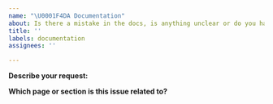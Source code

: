 ```yaml
---
name: "\U0001F4DA Documentation"
about: Is there a mistake in the docs, is anything unclear or do you have a suggestion?
title: ''
labels: documentation
assignees: ''

---
```


**Describe your request:**

<!-- Describe the problem or suggestion here. If you've found a mistake and you know the answer, feel free to submit a pull request straight away: https://github.com/khulnasoft/ml-workspace/pulls -->

**Which page or section is this issue related to?**

<!-- Please include the URL. -->
